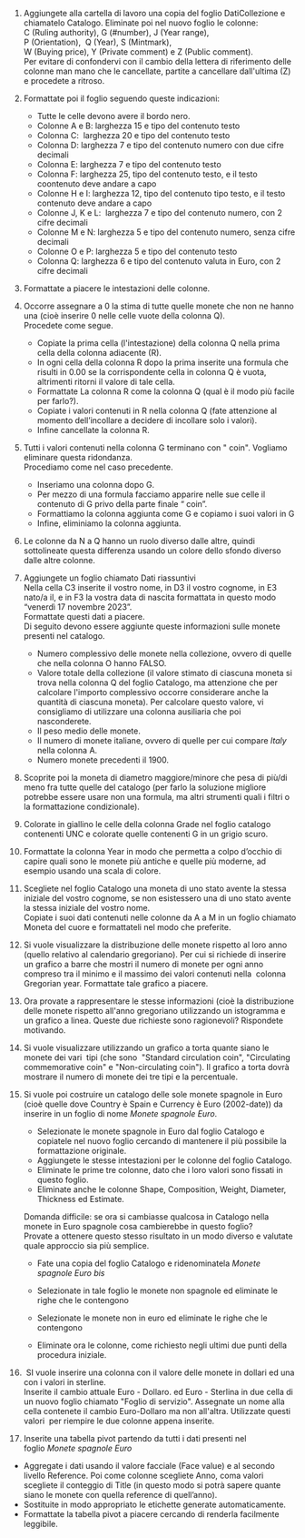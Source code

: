 1. Aggiungete alla cartella di lavoro una copia del foglio DatiCollezione e chiamatelo Catalogo. Eliminate poi nel nuovo foglio le colonne:  
    C (Ruling authority), G (#number), J (Year range),  
    P (Orientation),  Q (Year), S (Mintmark),  
    W (Buying price), Y (Private comment) e Z (Public comment).  
    Per evitare di confondervi con il cambio della lettera di riferimento delle colonne man mano che le cancellate, partite a cancellare dall'ultima (Z) e procedete a ritroso.
2. Formattate poi il foglio seguendo queste indicazioni:
    - Tutte le celle devono avere il bordo nero.
    - Colonne A e B: larghezza 15 e tipo del contenuto testo
    - Colonna C:  larghezza 20 e tipo del contenuto testo
    - Colonna D: larghezza 7 e tipo del contenuto numero con due cifre decimali
    - Colonna E: larghezza 7 e tipo del contenuto testo
    - Colonna F: larghezza 25, tipo del contenuto testo, e il testo coontenuto deve andare a capo
    - Colonne H e I: larghezza 12, tipo del contenuto tipo testo, e il testo contenuto deve andare a capo
    - Colonne J, K e L:  larghezza 7 e tipo del contenuto numero, con 2 cifre decimali
    - Colonne M e N: larghezza 5 e tipo del contenuto numero, senza cifre decimali
    - Colonne O e P: larghezza 5 e tipo del contenuto testo
    - Colonna Q: larghezza 6 e tipo del contenuto valuta in Euro, con 2 cifre decimali
3. Formattate a piacere le intestazioni delle colonne.
4. Occorre assegnare a 0 la stima di tutte quelle monete che non ne hanno una (cioè inserire 0 nelle celle vuote della colonna Q).  
    Procedete come segue.
    - Copiate la prima cella (l'intestazione) della colonna Q nella prima cella della colonna adiacente (R).
    - In ogni cella della colonna R dopo la prima inserite una formula che risulti in 0.00 se la corrispondente cella in colonna Q è vuota, altrimenti ritorni il valore di tale cella.
    - Formattate La colonna R come la colonna Q (qual è il modo più facile per farlo?).
    - Copiate i valori contenuti in R nella colonna Q (fate attenzione al momento dell’incollare a decidere di incollare solo i valori).
    - Infine cancellate la colonna R. 
5. Tutti i valori contenuti nella colonna G terminano con " coin". Vogliamo eliminare questa ridondanza.  
    Procediamo come nel caso precedente.
    - Inseriamo una colonna dopo G.
    - Per mezzo di una formula facciamo apparire nelle sue celle il contenuto di G privo della parte finale “ coin”.
    - Formattiamo la colonna aggiunta come G e copiamo i suoi valori in G
    - Infine, eliminiamo la colonna aggiunta.
6. Le colonne da N a Q hanno un ruolo diverso dalle altre, quindi sottolineate questa differenza usando un colore dello sfondo diverso dalle altre colonne.
7. Aggiungete un foglio chiamato Dati riassuntivi  
    Nella cella C3 inserite il vostro nome, in D3 il vostro cognome, in E3 nato/a il, e in F3 la vostra data di nascita formattata in questo modo  
    “venerdì 17 novembre 2023”.  
    Formattate questi dati a piacere.  
    Di seguito devono essere aggiunte queste informazioni sulle monete presenti nel catalogo.
    - Numero complessivo delle monete nella collezione, ovvero di quelle che nella colonna O hanno FALSO.
    - Valore totale della collezione (il valore stimato di ciascuna moneta si trova nella colonna Q del foglio Catalogo, ma attenzione che per calcolare l'importo complessivo occorre considerare anche la quantità di ciascuna moneta). Per calcolare questo valore, vi consigliamo di utilizzare una colonna ausiliaria che poi nasconderete.
    - Il peso medio delle monete.
    - Il numero di monete italiane, ovvero di quelle per cui compare _Italy_ nella colonna A.
    - Numero monete precedenti il 1900.
8. Scoprite poi la moneta di diametro maggiore/minore che pesa di più/di meno fra tutte quelle del catalogo (per farlo la soluzione migliore potrebbe essere usare non una formula, ma altri strumenti quali i filtri o la formattazione condizionale).
9. Colorate in giallino le celle della colonna Grade nel foglio catalogo contenenti UNC e colorate quelle contenenti G in un grigio scuro.
10. Formattate la colonna Year in modo che permetta a colpo d’occhio di capire quali sono le monete più antiche e quelle più moderne, ad esempio usando una scala di colore.
11. Scegliete nel foglio Catalogo una moneta di uno stato avente la stessa iniziale del vostro cognome, se non esistessero una di uno stato avente la stessa iniziale del vostro nome.  
    Copiate i suoi dati contenuti nelle colonne da A a M in un foglio chiamato Moneta del cuore e formattateli nel modo che preferite.
12. Si vuole visualizzare la distribuzione delle monete rispetto al loro anno (quello relativo al calendario gregoriano). Per cui si richiede di inserire  un grafico a barre che mostri il numero di monete per ogni anno compreso tra il minimo e il massimo dei valori contenuti nella  colonna Gregorian year. Formattate tale grafico a piacere.
13. Ora provate a rappresentare le stesse informazioni (cioè la distribuzione delle monete rispetto all'anno gregoriano utilizzando un istogramma e un grafico a linea. Queste due richieste sono ragionevoli? Rispondete motivando.
14. Si vuole visualizzare utilizzando un grafico a torta quante siano le monete dei vari  tipi (che sono  "Standard circulation coin", "Circulating commemorative coin" e "Non-circulating coin"). Il grafico a torta dovrà mostrare il numero di monete dei tre tipi e la percentuale.
15. Si vuole poi costruire un catalogo delle sole monete spagnole in Euro (cioè quelle dove Country è Spain e Currency è Euro (2002-date)) da inserire in un foglio di nome _Monete spagnole Euro_.
    
    - Selezionate le monete spagnole in Euro dal foglio Catalogo e copiatele nel nuovo foglio cercando di mantenere il più possibile la formattazione originale.
    - Aggiungete le stesse intestazioni per le colonne del foglio Catalogo.
    - Eliminate le prime tre colonne, dato che i loro valori sono fissati in questo foglio.
    - Eliminate anche le colonne Shape, Composition, Weight, Diameter, Thickness ed Estimate.
    
    Domanda difficile: se ora si cambiasse qualcosa in Catalogo nella monete in Euro spagnole cosa cambierebbe in questo foglio?  
    Provate a ottenere questo stesso risultato in un modo diverso e valutate quale approccio sia più semplice.
    - Fate una copia del foglio Catalogo e ridenominatela _Monete spagnole Euro bis_
    - Selezionate in tale foglio le monete non spagnole ed eliminate le righe che le contengono  
        
    - Selezionate le monete non in euro ed eliminate le righe che le contengono
    - Eliminate ora le colonne, come richiesto negli ultimi due punti della procedura iniziale.
16.  SI vuole inserire una colonna con il valore delle monete in dollari ed una con i valori in sterline.  
    Inserite il cambio attuale Euro - Dollaro. ed Euro - Sterlina in due cella di un nuovo foglio chiamato "Foglio di servizio". Assegnate un nome alla cella contenete il cambio Euro-Dollaro ma non all'altra. Utilizzate questi valori  per riempire le due colonne appena inserite. 
17. Inserite una tabella pivot partendo da tutti i dati presenti nel foglio _Monete spagnole Euro_  
    

- Aggregate i dati usando il valore facciale (Face value) e al secondo livello Reference. Poi come colonne scegliete Anno, coma valori scegliete il conteggio di Title (in questo modo si potrà sapere quante siano le monete con quella reference di quell’anno).
- Sostituite in modo appropriato le etichette generate automaticamente.
- Formattate la tabella pivot a piacere cercando di renderla facilmente leggibile.
